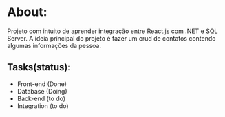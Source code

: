 # About:
Projeto com intuito de aprender integração entre React.js com .NET e SQL Server. A ideia principal do projeto é fazer um crud de contatos contendo algumas informações da pessoa.

## Tasks(status):

- Front-end (Done)
- Database (Doing)
- Back-end (to do)
- Integration (to do)
